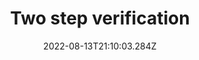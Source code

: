 ---
title: Two step verification
date: "2022-08-13T21:10:03.284Z"
description: "Two-Factor authentication provides an added layer of security to ensure that only you have access to your accounts. Most banks require this already, while most email services and social media have the option available for new logins. Go into your accounts and check that this is enabled. You will likely then login using a combination of your password in the browser, and an authentication app on your phone."
position: 18
section: "Passwords"
---